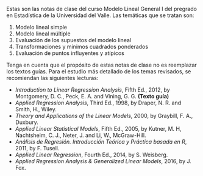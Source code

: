 Estas son las notas de clase del curso Modelo Lineal General I del pregrado en Estadística de la Universidad del Valle. Las temáticas que se tratan son:

1. Modelo lineal simple
2. Modelo lineal múltiple
3. Evaluación de los supuestos del modelo lineal
4. Transformaciones y mínimos cuadrados ponderados
5. Evaluación de puntos influyentes y atípicos

Tenga en cuenta que el propósito de estas notas de clase no es reemplazar los textos guías. Para el estudio más detallado de los temas revisados, se recomiendan las siguientes lecturas:

- *Introduction to Linear Regression Analysis*, Fifth Ed., 2012, by Montgomery, D. C., Peck, E. A. and Vining, G. G. **(Texto guía)**
- *Applied Regression Analysis*, Third Ed., 1998, by Draper, N. R. and Smith, H., Wiley.
- *Theory and Applications of the Linear Models*, 2000, by Graybill, F. A., Duxbury.
- *Applied Linear Statistical Models*, Fifth Ed., 2005, by Kutner, M. H, Nachtsheim, C. J., Neter, J. and Li, W., McGraw-Hill.
- *Análisis de Regresión. Introducción Teórica y Práctica basada en R*, 2011, by F. Tusell.
- *Applied Linear Regression*, Fourth Ed.,  2014, by S. Weisberg.
- *Applied Regression Analysis & Generalized Linear Models*, 2016, by J. Fox.
